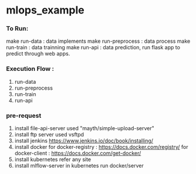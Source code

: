 # mlops_example

### To Run:

make run-data       : data implements
make run-preprocess : data process
make run-train      : data trainning
make run-api        : data prediction, run flask app to predict through web apps.


### Execution Flow :

1) run-data
2) run-preprocess
3) run-train
4) run-api


### pre-request
1) install file-api-server
  used "mayth/simple-upload-server"  
2) install ftp server
  used vsftpd
3) install jenkins
  https://www.jenkins.io/doc/book/installing/
4) install docker 
  for docker-registry : https://docs.docker.com/registry/
  for docker-client : https://docs.docker.com/get-docker/
5) install kubernetes
  refer any site
6) install mlflow-server in kubernetes
  run docker/server
